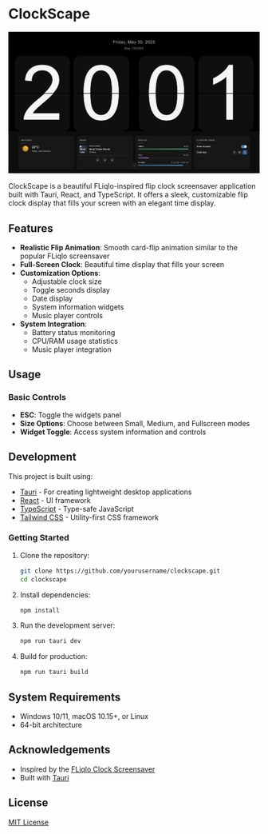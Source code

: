 # ClockScape

![ClockScape Screenshot](./screenshot.png)

ClockScape is a beautiful FLiqlo-inspired flip clock screensaver application built with Tauri, React, and TypeScript. It offers a sleek, customizable flip clock display that fills your screen with an elegant time display.

## Features

- **Realistic Flip Animation**: Smooth card-flip animation similar to the popular FLiqlo screensaver
- **Full-Screen Clock**: Beautiful time display that fills your screen
- **Customization Options**:
  - Adjustable clock size
  - Toggle seconds display
  - Date display
  - System information widgets
  - Music player controls
- **System Integration**:
  - Battery status monitoring
  - CPU/RAM usage statistics
  - Music player integration

## Usage

### Basic Controls

- **ESC**: Toggle the widgets panel
- **Size Options**: Choose between Small, Medium, and Fullscreen modes
- **Widget Toggle**: Access system information and controls

## Development

This project is built using:

- [Tauri](https://tauri.app/) - For creating lightweight desktop applications
- [React](https://reactjs.org/) - UI framework
- [TypeScript](https://www.typescriptlang.org/) - Type-safe JavaScript
- [Tailwind CSS](https://tailwindcss.com/) - Utility-first CSS framework

### Getting Started

1. Clone the repository:

   ```bash
   git clone https://github.com/yourusername/clockscape.git
   cd clockscape
   ```

2. Install dependencies:

   ```bash
   npm install
   ```

3. Run the development server:

   ```bash
   npm run tauri dev
   ```

4. Build for production:
   ```bash
   npm run tauri build
   ```

## System Requirements

- Windows 10/11, macOS 10.15+, or Linux
- 64-bit architecture

## Acknowledgements

- Inspired by the [FLiqlo Clock Screensaver](https://fliqlo.com/)
- Built with [Tauri](https://tauri.app/)

## License

[MIT License](./LICENSE)
